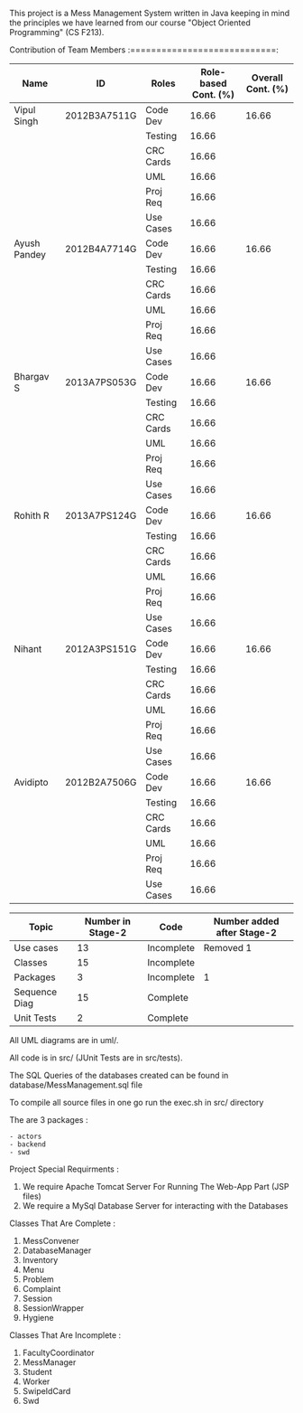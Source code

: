 This project is a Mess Management System written in Java keeping
in mind the principles we have learned from our course "Object
Oriented Programming" (CS F213).

Contribution of Team Members
:============================:

| Name          | ID            | Roles          | Role-based Cont. (%) | Overall Cont. (%) 
| ------------- | ------------- | -------------- | -------------------- |------------------
| Vipul Singh	| 2012B3A7511G  | Code Dev	 | 16.66                | 16.66
|	   	|	        | Testing    	 | 16.66                |
|  		|               | CRC Cards    	 | 16.66	        |
|       	|	        | UML  		 | 16.66                |
|       	|	        | Proj Req    	 | 16.66                |
|  		|	        | Use Cases    	 | 16.66                |                                                    
| Ayush Pandey	| 2012B4A7714G  | Code Dev	 | 16.66                | 16.66
|	   	|	        | Testing    	 | 16.66                |
|  		|               | CRC Cards    	 | 16.66	        |
|       	|	        | UML  		 | 16.66                |
|       	|	        | Proj Req    	 | 16.66                |
|  		|	        | Use Cases    	 | 16.66                |
| Bhargav S	| 2013A7PS053G  | Code Dev	 | 16.66                | 16.66
|	   	|	        | Testing    	 | 16.66                |
|  		|               | CRC Cards    	 | 16.66	        |
|       	|	        | UML  		 | 16.66                |
|       	|	        | Proj Req    	 | 16.66                |
|  		|	        | Use Cases    	 | 16.66                |
| Rohith R	| 2013A7PS124G  | Code Dev	 | 16.66                | 16.66
|	   	|	        | Testing    	 | 16.66                |
|  		|               | CRC Cards    	 | 16.66	        |
|       	|	        | UML  		 | 16.66                |
|       	|	        | Proj Req    	 | 16.66                |
|  		|	        | Use Cases    	 | 16.66                |
| Nihant	| 2012A3PS151G  | Code Dev	 | 16.66                | 16.66
|	   	|	        | Testing    	 | 16.66                |
|  		|               | CRC Cards    	 | 16.66	        |
|       	|	        | UML  		 | 16.66                |
|       	|	        | Proj Req    	 | 16.66                |
|  		|	        | Use Cases    	 | 16.66                |
| Avidipto	| 2012B2A7506G  | Code Dev	 | 16.66                | 16.66
|	   	|	        | Testing    	 | 16.66                |
|  		|               | CRC Cards    	 | 16.66	        |
|       	|	        | UML  		 | 16.66                |
|       	|	        | Proj Req    	 | 16.66                |
|  		|	        | Use Cases    	 | 16.66                |





| Topic         | Number in Stage-2 | Code          | Number added after Stage-2 |
| ------------- | ----------------- | --------------| ---------------------------|
| Use cases	| 13	            | Incomplete    | Removed 1                  |
| Classes       | 15                | Incomplete    | 			 	 |
| Packages      | 3	            | Incomplete    | 1	                	 |
| Sequence Diag | 15	            | Complete      |	                 	 |
| Unit Tests    | 2	            | Complete      |		               	 |                                           


All UML diagrams are in uml/.

All code is in src/ (JUnit Tests are in src/tests).

The SQL Queries of the databases created can be found in database/MessManagement.sql file

To compile all source files in one go run the exec.sh in src/ directory

The are 3 packages :

	- actors 
	- backend
	- swd

Project Special Requirments :

1. We require Apache Tomcat Server For Running The Web-App Part (JSP files)
2. We require a MySql Database Server for interacting with the Databases

Classes That Are Complete :

1. MessConvener
2. DatabaseManager
3. Inventory
4. Menu
5. Problem
6. Complaint
7. Session
8. SessionWrapper
9. Hygiene


Classes That Are Incomplete :

1. FacultyCoordinator
2. MessManager
3. Student
4. Worker
5. SwipeIdCard
6. Swd
